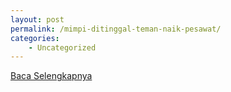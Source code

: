 ```yaml
---
layout: post
permalink: /mimpi-ditinggal-teman-naik-pesawat/
categories:
    - Uncategorized
---
```


[Baca Selengkapnya](/10)